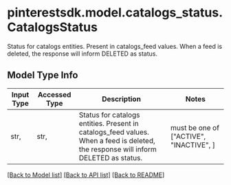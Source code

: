 # pinterestsdk.model.catalogs_status.CatalogsStatus

Status for catalogs entities. Present in catalogs_feed values. When a feed is deleted, the response will inform DELETED as status.

## Model Type Info
Input Type | Accessed Type | Description | Notes
------------ | ------------- | ------------- | -------------
str,  | str,  | Status for catalogs entities. Present in catalogs_feed values. When a feed is deleted, the response will inform DELETED as status. | must be one of ["ACTIVE", "INACTIVE", ] 

[[Back to Model list]](../../README.md#documentation-for-models) [[Back to API list]](../../README.md#documentation-for-api-endpoints) [[Back to README]](../../README.md)

